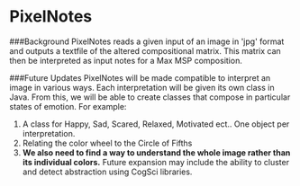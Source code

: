 PixelNotes
==========

###Background
PixelNotes reads a given input of an image in 'jpg' format and outputs a textfile of the altered compositional matrix.
This matrix can then be interpreted as input notes for a Max MSP composition.


###Future Updates
PixelNotes will be made compatible to interpret an image in various ways.
Each interpretation will be given its own class in Java. 
From this, we will be able to create classes that compose in particular states of emotion.
For example:

1. A class for Happy, Sad, Scared, Relaxed, Motivated ect.. One object per interpretation.
2. Relating the color wheel to the Circle of Fifths
3. **We also need to find a way to understand the whole image rather than its individual colors.** Future expansion may include the ability to cluster and detect abstraction using CogSci libraries.
